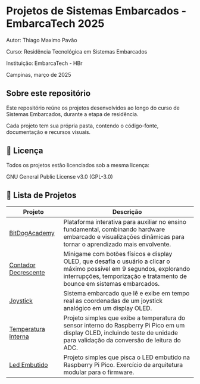 # Projetos de Sistemas Embarcados - EmbarcaTech 2025

Autor: Thiago Maximo Pavão

Curso: Residência Tecnológica em Sistemas Embarcados

Instituição: EmbarcaTech - HBr

Campinas, março de 2025

## Sobre este repositório

Este repositório reúne os projetos desenvolvidos ao longo do curso de Sistemas Embarcados, durante a etapa de residência.  

Cada projeto tem sua própria pasta, contendo o código-fonte, documentação e recursos visuais.

## 📜 Licença

Todos os projetos estão licenciados sob a mesma licença:

GNU General Public License v3.0 (GPL-3.0)

## 📂 Lista de Projetos

| Projeto | Descrição |
|---------|-----------|
| [BitDogAcademy](./projetos/BitDogAcademy/) | Plataforma interativa para auxiliar no ensino fundamental, combinando hardware embarcado e visualizações dinâmicas para tornar o aprendizado mais envolvente. |
| [Contador Decrescente](./projetos/ContadorDecrescente/) | Minigame com botões físicos e display OLED, que desafia o usuário a clicar o máximo possível em 9 segundos, explorando interrupções, temporização e tratamento de bounce em sistemas embarcados. |
| [Joystick](./projetos/Joystick/) | Sistema embarcado que lê e exibe em tempo real as coordenadas de um joystick analógico em um display OLED. |
| [Temperatura Interna](./projetos/TemperaturaInterna/) | Projeto simples que exibe a temperatura do sensor interno do Raspberry Pi Pico em um display OLED, incluindo teste de unidade para validação da conversão de leitura do ADC. |
| [Led Embutido](./projetos/LedEmbutido/) | Projeto simples que pisca o LED embutido na Raspberry Pi Pico. Exercício de arquitetura modular para o firmware. |
